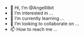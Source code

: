 - 👋 Hi, I’m @Angellilbit
- 👀 I’m interested in ...
- 🌱 I’m currently learning ...
- 💞️ I’m looking to collaborate on ...
- 📫 How to reach me ...

<!---
Angellilbit/Angellilbit is a ✨ special ✨ repository because its `README.md` (this file) appears on your GitHub profile.
You can click the Preview link to take a look at your changes.
--->

